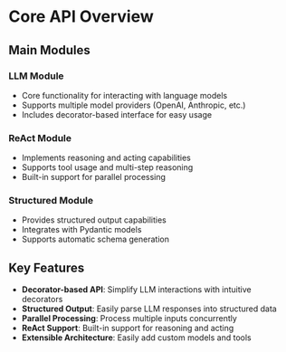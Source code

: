 # Core API Overview

## Main Modules

### LLM Module
- Core functionality for interacting with language models
- Supports multiple model providers (OpenAI, Anthropic, etc.)
- Includes decorator-based interface for easy usage

### ReAct Module
- Implements reasoning and acting capabilities
- Supports tool usage and multi-step reasoning
- Built-in support for parallel processing

### Structured Module
- Provides structured output capabilities
- Integrates with Pydantic models
- Supports automatic schema generation

## Key Features

- **Decorator-based API**: Simplify LLM interactions with intuitive decorators
- **Structured Output**: Easily parse LLM responses into structured data
- **Parallel Processing**: Process multiple inputs concurrently
- **ReAct Support**: Built-in support for reasoning and acting
- **Extensible Architecture**: Easily add custom models and tools
